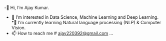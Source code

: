 -👋 Hi, I’m Ajay Kumar.
* 👀 I’m interested in Data Science, Machine Learning and Deep Learning.
*🌱 I’m currently learning Natural language processing (NLP) & Computer Vision.
* 📫 How to reach me # ajay220392@gmail.com ...

<!---
AJAY22DS/AJAY22DS is a ✨ special ✨ repository because its `README.md` (this file) appears on your GitHub profile.
You can click the Preview link to take a look at your changes.
--->
